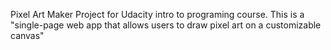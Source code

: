 Pixel Art Maker 
Project for Udacity intro to programing course. 
This is a "single-page web app that allows users to draw pixel art on a customizable canvas" 
